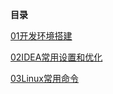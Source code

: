 **目录**

[01开发环境搭建](./docs/00开发环境相关/开发环境搭建.md)

[02IDEA常用设置和优化](./docs/00开发环境相关/IDEA常用设置和优化.md)

[03Linux常用命令](./docs/00开发环境相关/Linux常用命令.md)